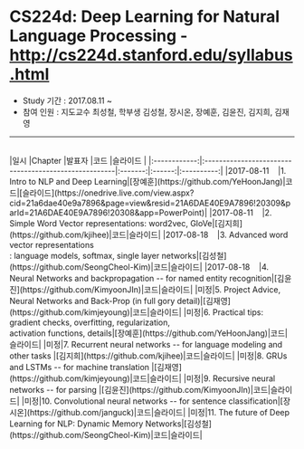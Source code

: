 # CS224d: Deep Learning for Natural Language Processing - http://cs224d.stanford.edu/syllabus.html

- Study 기간 : 2017.08.11 ~
- 참여 인원 : 지도교수 최성철, 학부생 김성철, 장시온, 장예훈, 김윤진, 김지희, 김재영
<hr>
<br>
|일시          |Chapter                                               |발표자    |코드    |슬라이드     |
|:------------:|:-----------------------------------------------------|:-------:|:------:|:----------:|
|2017-08-11    |1. Intro to NLP and Deep Learning|[장예훈](https://github.com/YeHoonJang)|코드|[슬라이드](https://onedrive.live.com/view.aspx?cid=21a6dae40e9a7896&page=view&resid=21A6DAE40E9A7896!20309&parId=21A6DAE40E9A7896!20308&app=PowerPoint)|
|2017-08-11    |2. Simple Word Vector representations: word2vec, GloVe|[김지희](https://github.com/kjihee)|코드|슬라이드|
|2017-08-18    |3. Advanced word vector representations<br>: language models, softmax, single layer networks|[김성철](https://github.com/SeongCheol-Kim)|코드|슬라이드|
|2017-08-18    |4. Neural Networks and backpropagation -- for named entity recognition|[김윤진](https://github.com/KimyoonJIn)|코드|슬라이드|
|미정|5. Project Advice, Neural Networks and Back-Prop (in full gory detail)|[김재영](https://github.com/kimjeyoung)|코드|슬라이드|
|미정|6. Practical tips: gradient checks, overfitting, regularization,<br>activation functions, details|[장예훈](https://github.com/YeHoonJang)|코드|슬라이드|
|미정|7. Recurrent neural networks -- for language modeling and other tasks |[김지희](https://github.com/kjihee)|코드|슬라이드|
|미정|8. GRUs and LSTMs -- for machine translation |[김재영](https://github.com/kimjeyoung)|코드|슬라이드|
|미정|9. Recursive neural networks -- for parsing |[김윤진](https://github.com/KimyoonJIn)|코드|슬라이드|
|미정|10. Convolutional neural networks -- for sentence classification|[장시온](https://github.com/janguck)|코드|슬라이드|
|미정|11. The future of Deep Learning for NLP: Dynamic Memory Networks|[김성철](https://github.com/SeongCheol-Kim)|코드|슬라이드|
